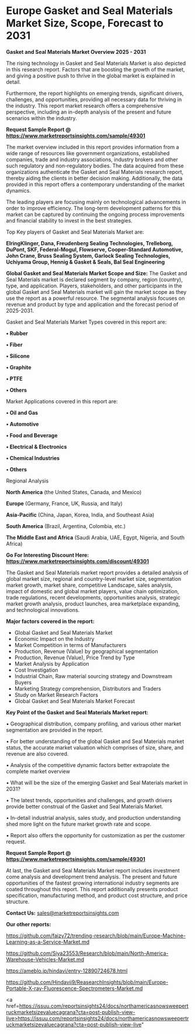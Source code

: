 # Europe Gasket and Seal Materials Market Size, Scope, Forecast to 2031

<Strong> Gasket and Seal Materials Market Overview 2025 - 2031</strong>

The rising technology in Gasket and Seal Materials Market is also depicted in this research report. Factors that are boosting the growth of the market, and giving a positive push to thrive in the global market is explained in detail.

Furthermore, the report highlights on emerging trends, significant drivers, challenges, and opportunities, providing all necessary data for thriving in the industry. This report market research offers a comprehensive perspective, including an in-depth analysis of the present and future scenarios within the industry.

<strong>Request Sample Report @ <a href=https://www.marketreportsinsights.com/sample/49301>https://www.marketreportsinsights.com/sample/49301</a></strong>

The market overview included in this report provides information from a wide range of resources like government organizations, established companies, trade and industry associations, industry brokers and other such regulatory and non-regulatory bodies. The data acquired from these organizations authenticate the Gasket and Seal Materials research report, thereby aiding the clients in better decision making. Additionally, the data provided in this report offers a contemporary understanding of the market dynamics.

The leading players are focusing mainly on technological advancements in order to improve efficiency. The long-term development patterns for this market can be captured by continuing the ongoing process improvements and financial stability to invest in the best strategies.

Top Key players of Gasket and Seal Materials Market are:

<strong>ElringKlinger, Dana, Freudenberg Sealing Technologies, Trelleborg, DuPont, SKF, Federal-Mogul, Flowserve, Cooper-Standard Automotive, John Crane, Bruss Sealing System, Garlock Sealing Technologies, Uchiyama Group, Hennig & Gasket & Seals, Bal Seal Engineering</strong>

<strong><b>Global Gasket and Seal Materials Market Scope and Size:</b></strong>
The Gasket and Seal Materials market is declared segment by company, region (country), type, and application. Players, stakeholders, and other participants in the global Gasket and Seal Materials market will gain the market scope as they use the report as a powerful resource. The segmental analysis focuses on revenue and product by type and application and the forecast period of 2025-2031.

Gasket and Seal Materials Market Types covered in this report are:

<strong>•  Rubber

•  Fiber

•  Silicone

•  Graphite

•  PTFE

•  Others</strong>

Market Applications covered in this report are:

<strong>•  Oil and Gas

•  Automotive

•  Food and Beverage

•  Electrical & Electronics

•  Chemical Industries

•  Others</strong> 

Regional Analysis

<strong>North America</strong> (the United States, Canada, and Mexico)

<strong>Europe</strong> (Germany, France, UK, Russia, and Italy)

<strong>Asia-Pacific</strong> (China, Japan, Korea, India, and Southeast Asia)

<strong>South America</strong> (Brazil, Argentina, Colombia, etc.)

<strong>The Middle East and Africa</strong> (Saudi Arabia, UAE, Egypt, Nigeria, and South Africa)

<strong>Go For Interesting Discount Here: <a href=https://www.marketreportsinsights.com/discount/49301>https://www.marketreportsinsights.com/discount/49301</a></strong>

The Gasket and Seal Materials market report provides a detailed analysis of global market size, regional and country-level market size, segmentation market growth, market share, competitive Landscape, sales analysis, impact of domestic and global market players, value chain optimization, trade regulations, recent developments, opportunities analysis, strategic market growth analysis, product launches, area marketplace expanding, and technological innovations.

<strong><b>Major factors covered in the report:</b></strong>
<ul>
  <li>Global Gasket and Seal Materials Market </li>
  <li>Economic Impact on the Industry</li>
  <li>Market Competition in terms of Manufacturers</li>
  <li>Production, Revenue (Value) by geographical segmentation</li>
  <li>Production, Revenue (Value), Price Trend by Type</li>
  <li>Market Analysis by Application</li>
  <li>Cost Investigation</li>
  <li>Industrial Chain, Raw material sourcing strategy and Downstream Buyers</li>
  <li>Marketing Strategy comprehension, Distributors and Traders</li>
  <li>Study on Market Research Factors</li>
  <li>Global Gasket and Seal Materials Market Forecast</li>
</ul>

<strong><b>Key Point of the Gasket and Seal Materials Market report:</b></strong>

• Geographical distribution, company profiling, and various other market segmentation are provided in the report.

• For better understanding of the global Gasket and Seal Materials market status, the accurate market valuation which comprises of size, share, and revenue are also covered.

• Analysis of the competitive dynamic factors better extrapolate the complete market overview

• What will be the size of the emerging Gasket and Seal Materials market in 2031?

• The latest trends, opportunities and challenges, and growth drivers provide better construal of the Gasket and Seal Materials Market.

• In-detail industrial analysis, sales study, and production understanding shed more light on the future market growth rate and scope.

• Report also offers the opportunity for customization as per the customer request.

<strong>Request Sample Report @ <a href=https://www.marketreportsinsights.com/sample/49301>https://www.marketreportsinsights.com/sample/49301</a></strong>

At last, the Gasket and Seal Materials Market report includes investment come analysis and development trend analysis. The present and future opportunities of the fastest growing international industry segments are coated throughout this report. This report additionally presents product specification, manufacturing method, and product cost structure, and price structure.

<strong>Contact Us:</strong>
sales@marketreportsinsights.com

<strong>Our other reports:</strong>

<a href=https://github.com/faizy72/trending-research/blob/main/Europe-Machine-Learning-as-a-Service-Market.md>https://github.com/faizy72/trending-research/blob/main/Europe-Machine-Learning-as-a-Service-Market.md</a>

<a href=https://github.com/Siya23553/Research/blob/main/North-America-Warehouse-Vehicles-Market.md>https://github.com/Siya23553/Research/blob/main/North-America-Warehouse-Vehicles-Market.md</a>

<a href=https://ameblo.jp/hindavi/entry-12890724678.html>https://ameblo.jp/hindavi/entry-12890724678.html</a>

<a href=https://github.com/Hindavii9/ReasearchInsights/blob/main/Europe-Portable-X-ray-Fluorescence-Spectrometers-Market.md>https://github.com/Hindavii9/ReasearchInsights/blob/main/Europe-Portable-X-ray-Fluorescence-Spectrometers-Market.md</a>

<a href=https://issuu.com/reportsinsights24/docs/northamericasnowsweepertruckmarketsizevaluecagrana?cta=post-publish-view-live>https://issuu.com/reportsinsights24/docs/northamericasnowsweepertruckmarketsizevaluecagrana?cta=post-publish-view-live</a>"
